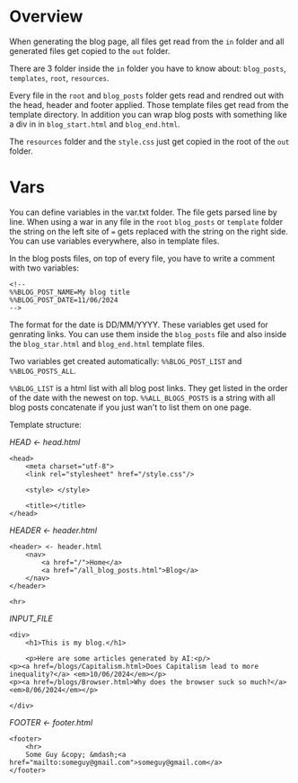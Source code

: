 # Overview
When generating the blog page, all files get read from the `in` folder and all generated files get copied to the `out` folder. 

There are 3 folder inside the `in` folder you have to know about: `blog_posts`, `templates`, `root`, `resources`.

Every file in the `root` and `blog_posts` folder gets read and rendred out with 
the head, header and footer applied. Those template files get read from the template directory. 
In addition you can wrap blog posts with something like a div in
in `blog_start.html` and `blog_end.html`.

The `resources` folder and the `style.css` just get copied in the root of the `out` folder.

# Vars
You can define variables in the var.txt folder.
The file gets parsed line by line. When using a war in any file in the `root` `blog_posts` or `template` folder 
the string on the left site of `=` gets replaced with the string on 
the right side.
You can use variables everywhere, also in template files.

In the blog posts files, on top of every file, you have to write a comment with two variables:
```
<!--
%%BLOG_POST_NAME=My blog title
%%BLOG_POST_DATE=11/06/2024
-->
```
The format for the date is DD/MM/YYYY. These variables get used for genrating links. You can use them inside
the `blog_posts` file and also inside the `blog_star.html` and `blog_end.html` template files.

Two variables get created automatically: `%%BLOG_POST_LIST` and `%%BLOG_POSTS_ALL`.

`%%BLOG_LIST` is a html list with all blog post links. They get listed in the order of the date with the
newest on top.
`%%ALL_BLOGS_POSTS` is a string with all blog posts concatenate if you just wan't to list them on one page.

Template structure: 


<!DOCTYPE html>
<html>

*HEAD <- head.html*
```
<head>
    <meta charset="utf-8">
    <link rel="stylesheet" href="/style.css"/>

	<style>	</style>

	<title></title>
</head>
```

<body>

*HEADER <- header.html*
```
<header> <- header.html
	<nav>
		<a href="/">Home</a>
		<a href="/all_blog_posts.html">Blog</a>
	</nav>
</header>

<hr>
```
<main>

*INPUT_FILE*
```
<div>
    <h1>This is my blog.</h1>

    <p>Here are some articles generated by AI:<p/>
<p><a href=/blogs/Capitalism.html>Does Capitalism lead to more inequality?</a> <em>10/06/2024</em></p>
<p><a href=/blogs/Browser.html>Why does the browser suck so much?</a> <em>8/06/2024</em></p>

</div>
```
</main>

*FOOTER <- footer.html*
```
<footer>
	<hr>
	Some Guy &copy; &mdash;<a href="mailto:someguy@gmail.com">someguy@gmail.com</a>
</footer>
```

</body>
</htlml>